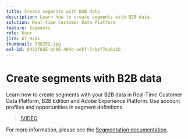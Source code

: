 ```yaml
---
title: Create segments with B2B data
description: Learn how to create segments with B2B data.
solution: Real-time Customer Data Platform
feature: Segments
role: User
jira: KT-9261
thumbnail: 338252.jpg
exl-id: 8432f6d5-bc96-404b-ae5f-7cbef7e16abb
---
```

# Create segments with B2B data

Learn how to create segments with your B2B data in Real-Time Customer Data Platform, B2B Edition and Adobe Experience Platform. Use account profiles and opportunities in segment definitions.

>[!VIDEO](https://video.tv.adobe.com/v/338252?quality=12&learn=on)

For more information, please see the [Segmentation documentation](https://experienceleague.adobe.com/docs/experience-platform/rtcdp/profile/profile-browse.html).
